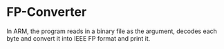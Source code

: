 # FP-Converter
In ARM, the program reads in a binary file as the argument, decodes each byte and convert it into IEEE FP format and print it.
